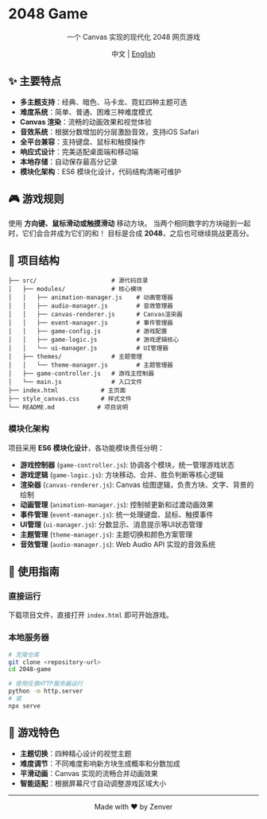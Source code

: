 # 2048 Game

<div align="center">
  <p>一个 Canvas 实现的现代化 2048 网页游戏</p>
  <p>中文 | <a href="README.en.md">English</a></p>
</div>

## ✨ 主要特点

- **多主题支持**：经典、暗色、马卡龙、霓虹四种主题可选
- **难度系统**：简单、普通、困难三种难度模式
- **Canvas 渲染**：流畅的动画效果和视觉体验
- **音效系统**：根据分数增加的分层激励音效，支持iOS Safari
- **全平台兼容**：支持键盘、鼠标和触摸操作
- **响应式设计**：完美适配桌面端和移动端
- **本地存储**：自动保存最高分记录
- **模块化架构**：ES6 模块化设计，代码结构清晰可维护

## 🎮 游戏规则

使用 **方向键、鼠标滑动或触摸滑动** 移动方块。
当两个相同数字的方块碰到一起时，它们会合并成为它们的和！
目标是合成 **2048**，之后也可继续挑战更高分。

## 📁 项目结构

```
├── src/                     # 源代码目录
│   ├── modules/             # 核心模块
│   │   ├── animation-manager.js    # 动画管理器
│   │   ├── audio-manager.js        # 音效管理器
│   │   ├── canvas-renderer.js      # Canvas渲染器
│   │   ├── event-manager.js        # 事件管理器
│   │   ├── game-config.js          # 游戏配置
│   │   ├── game-logic.js           # 游戏逻辑核心
│   │   └── ui-manager.js           # UI管理器
│   ├── themes/              # 主题管理
│   │   └── theme-manager.js        # 主题管理器
│   ├── game-controller.js   # 游戏主控制器
│   └── main.js              # 入口文件
├── index.html            # 主页面
├── style_canvas.css      # 样式文件
└── README.md            # 项目说明
```

### 模块化架构

项目采用 **ES6 模块化设计**，各功能模块责任分明：

- **游戏控制器** (`game-controller.js`): 协调各个模块，统一管理游戏状态
- **游戏逻辑** (`game-logic.js`): 方块移动、合并、胜负判断等核心逻辑
- **渲染器** (`canvas-renderer.js`): Canvas 绘图逻辑，负责方块、文字、背景的绘制
- **动画管理** (`animation-manager.js`): 控制帧更新和过渡动画效果
- **事件管理** (`event-manager.js`): 统一处理键盘、鼠标、触摸事件
- **UI管理** (`ui-manager.js`): 分数显示、消息提示等UI状态管理
- **主题管理** (`theme-manager.js`): 主题切换和颜色方案管理
- **音效管理** (`audio-manager.js`): Web Audio API 实现的音效系统

## 🚀 使用指南

### 直接运行
下载项目文件，直接打开 `index.html` 即可开始游戏。

### 本地服务器
```bash
# 克隆仓库
git clone <repository-url>
cd 2048-game

# 使用任意HTTP服务器运行
python -m http.server
# 或
npx serve
```

## 🎯 游戏特色

- **主题切换**：四种精心设计的视觉主题
- **难度调节**：不同难度影响新方块生成概率和分数加成
- **平滑动画**：Canvas 实现的流畅合并动画效果
- **智能适配**：根据屏幕尺寸自动调整游戏区域大小

---

<div align="center">
  <p>Made with ❤️ by Zenver</p>
</div>